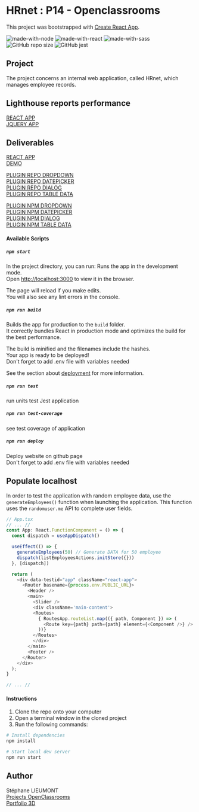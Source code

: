 # HRnet : P14 - Openclassrooms
This project was bootstrapped with [Create React App](https://github.com/facebook/create-react-app). 

![made-with-node](https://img.shields.io/badge/Node.js-43853D?style=for-the-badge&logo=node.js&logoColor=white) ![made-with-react](https://img.shields.io/badge/-ReactJs-61DAFB?style=for-the-badge&logo=react&logoColor=FFFFFF) ![made-with-sass](	https://img.shields.io/badge/Sass-CC6699?style=for-the-badge&logo=sass&logoColor=white)   
![GitHub repo size](https://img.shields.io/github/repo-size/StephaneLi/StephaneLieumont_14_03062022)
![GitHub jest](https://img.shields.io/badge/coverage-85%25-yellow)  

## Project  
The project concerns an internal web application, called HRnet, which manages employee records.

## Lighthouse reports performance  
[REACT APP](https://github.com/StephaneLi/StephaneLieumont_14_03062022/blob/main/lighthouse_reports/Hrnet-react-audit-lighthouse.pdf)  
[JQUERY APP](https://github.com/StephaneLi/StephaneLieumont_14_03062022/blob/main/lighthouse_reports/Hrnet-jquery-audit-lighthouse.pdf)  

## Deliverables
[REACT APP](https://github.com/StephaneLi/StephaneLieumont_14_03062022)  
[DEMO](https://stephaneli.github.io/StephaneLieumont_14_03062022/)  

[PLUGIN REPO DROPDOWN](https://github.com/StephaneLi/lib_typescript-dropdown-react)  
[PLUGIN REPO DATEPICKER](https://github.com/StephaneLi/lib_typescript-datepicker-react)  
[PLUGIN REPO DIALOG](https://github.com/StephaneLi/lib_typescript-dialog-react)  
[PLUGIN REPO TABLE DATA](https://github.com/StephaneLi/lib_typescript-advanced-table-react)  
  
[PLUGIN NPM DROPDOWN](https://www.npmjs.com/package/@stephane1920/ts-dropdown-react)  
[PLUGIN NPM DATEPICKER](https://www.npmjs.com/package/@stephane1920/ts-datepicker-react)  
[PLUGIN NPM DIALOG](https://www.npmjs.com/package/@stephane1920/ts-dialog-react)  
[PLUGIN NPM TABLE DATA](https://www.npmjs.com/package/@stephane1920/ts-advanced-table-react)  
  
#### Available Scripts  
##### `npm start`
In the project directory, you can run:
Runs the app in the development mode.\
Open [http://localhost:3000](http://localhost:3000) to view it in the browser.

The page will reload if you make edits.\
You will also see any lint errors in the console.

##### `npm run build`
Builds the app for production to the `build` folder.\
It correctly bundles React in production mode and optimizes the build for the best performance.

The build is minified and the filenames include the hashes.\
Your app is ready to be deployed!  
Don't forget to add .env file with variables needed   

See the section about [deployment](https://facebook.github.io/create-react-app/docs/deployment) for more information.

##### `npm run test`
run units test Jest application

##### `npm run test-coverage`
see test coverage of application

##### `npm run deploy`
Deploy website on github page  
Don't forget to add .env file with variables needed   


## Populate localhost

In order to test the application with random employee data, use the ```generateEmployees()``` function when launching the application. This function uses the ```randomuser.me``` API to complete user fields.  

```javascript
// App.tsx
// ... //
const App: React.FunctionComponent = () => {
  const dispatch = useAppDispatch()

  useEffect(() => {
    generateEmployees(50) // Generate DATA for 50 employee
    dispatch(listEmployeesActions.initStore({}))
  }, [dispatch])

  return (
    <div data-testid="app" className="react-app">
      <Router basename={process.env.PUBLIC_URL}>
        <Header />        
        <main>
          <Slider />
          <div className='main-content'>
          <Routes>
            { RoutesApp.routeList.map(({ path, Component }) => (
              <Route key={path} path={path} element={<Component />} /> 
            ))}
          </Routes>
          </div>
        </main>
        <Footer />
      </Router>
    </div>
  );
}

// ... //
```

#### Instructions

1. Clone the repo onto your computer
2. Open a terminal window in the cloned project
3. Run the following commands:

```bash
# Install dependencies
npm install

# Start local dev server
npm run start
```

## Author  
Stéphane LIEUMONT  
[Projects OpenClassrooms](https://oc.sli-3d.fr/)  
[Portfolio 3D](https://portfolio.sli-3d.fr/)  
